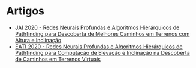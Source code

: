 # Artigos

- [JAI 2020 - Redes Neurais Profundas e Algoritmos Hierárquicos de Pathfinding para Descoberta de Melhores Caminhos em Terrenos com Altura e Inclinação](./JAI-2020/JULIANO-JAI2020-RESUMO.pdf)
- [EATI 2020 - Redes Neurais Profundas e Algoritmos Hierárquicos de Pathfinding para Computação de Elevação e Inclinação na Descoberta de Caminhos em Terrenos Virtuais](./EATI-2020/Redes%20Neurais%20Profundas%20e%20Algoritmos%20Hierárquicos%20dePathfinding%20para%20Computação%20de%20Elevação%20e%20Inclinação%20naDescoberta%20de%20Caminhos%20em%20Terrenos%20Virtuais.pdf)
